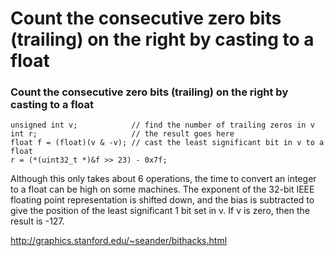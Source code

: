 # Count the consecutive zero bits (trailing) on the right by casting to a float

### Count the consecutive zero bits (trailing) on the right by casting to a float



```
unsigned int v;            // find the number of trailing zeros in v
int r;                     // the result goes here
float f = (float)(v & -v); // cast the least significant bit in v to a float
r = (*(uint32_t *)&f >> 23) - 0x7f;
```

Although this only takes about 6 operations, the time to convert an integer to a float can be high on some machines.   The exponent of the 32-bit IEEE floating point  representation is shifted down, and the bias is subtracted to give the position of the least significant 1 bit set in v. If v is zero, then the result is -127. 

http://graphics.stanford.edu/~seander/bithacks.html
